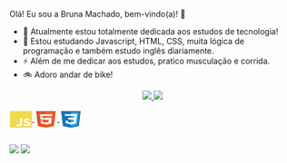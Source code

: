 Olá! Eu sou a Bruna Machado, bem-vindo(a)! 👋

- 🔭 Atualmente estou totalmente dedicada aos estudos de tecnologia!
- 🌱 Estou estudando Javascript, HTML, CSS, muita lógica de programação e também estudo inglês diariamente.
- ⚡ Além de me dedicar aos estudos, pratico musculação e corrida.
- 🚲 Adoro andar de bike!

<div align="center">
  <a href="https://github.com/MachadoBru">
  <img height="150em" src="https://github-readme-stats.vercel.app/api?username=MachadoBru&show_icons=true&theme=gruvbox_light&include_all_commits=true&count_private=true"/>
  <img height="150em" src="https://github-readme-stats.vercel.app/api/top-langs/?username=MachadoBru&layout=compact&langs_count=7&theme=gruvbox_light"/>
</div>
  
<div style="display: inline_block"><br>
  <img align="center" alt="Rafa-Js" height="30" width="40" src="https://raw.githubusercontent.com/devicons/devicon/master/icons/javascript/javascript-plain.svg">
  <img align="center" alt="Rafa-HTML" height="30" width="40" src="https://raw.githubusercontent.com/devicons/devicon/master/icons/html5/html5-original.svg">
  <img align="center" alt="Rafa-CSS" height="30" width="40" src="https://raw.githubusercontent.com/devicons/devicon/master/icons/css3/css3-original.svg">
</div>
  
##
  
<div> 

  <a href = "mailto:machado_bruna@outlook.com"><img src="https://img.shields.io/badge/Microsoft_Outlook-0078D4?style=for-the-badge&logo=microsoft-outlook&logoColor=white" target="_blank"></a>
  <a href="https://www.linkedin.com/in/bruna-machado-7074824a/" target="_blank"><img src="https://img.shields.io/badge/-LinkedIn-%230077B5?style=for-the-badge&logo=linkedin&logoColor=white" target="_blank"></a> 
 
 
</div>
